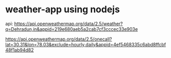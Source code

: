 # weather-app using nodejs

api: https://api.openweathermap.org/data/2.5/weather?q=Dehradun,in&appid=219e680aeb5a2cab7cf3cccec33e903e

https://api.openweathermap.org/data/2.5/onecall?lat=30.31&lon=78.03&exclude=hourly,daily&appid=4ef5468335c6abd8ffcbf48f1ab94d82
